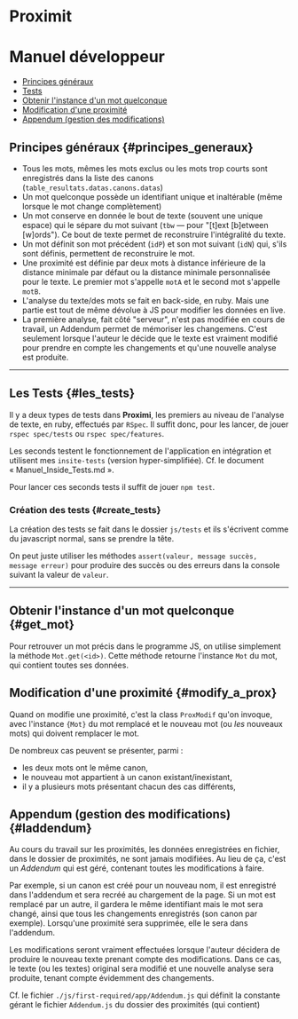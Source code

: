 # Proximit
# Manuel développeur

* [Principes généraux](#principes_generaux)
* [Tests](#les_tests)
* [Obtenir l'instance d'un mot quelconque](#get_mot)
* [Modification d'une proximité](#modify_a_prox)
* [Appendum (gestion des modifications)](#laddendum)

## Principes généraux {#principes_generaux}

* Tous les mots, mêmes les mots exclus ou les mots trop courts sont enregistrés dans la liste des canons (`table_resultats.datas.canons.datas`)
* Un mot quelconque possède un identifiant unique et inaltérable (même lorsque le mot change complètement)
* Un mot conserve en donnée le bout de texte (souvent une unique espace) qui le sépare du mot suivant (`tbw` — pour "[t]ext [b]etween [w]ords"). Ce bout de texte permet de reconstruire l'intégralité du texte.
* Un mot définit son mot précédent (`idP`) et son mot suivant (`idN`) qui, s'ils sont définis, permettent de reconstruire le mot.
* Une proximité est définie par deux mots à distance inférieure de la distance minimale par défaut ou la distance minimale personnalisée pour le texte. Le premier mot s'appelle `motA` et le second mot s'appelle `motB`.
* L'analyse du texte/des mots se fait en back-side, en ruby. Mais une partie est tout de même dévolue à JS pour modifier les données en live.
* La première analyse, fait côté "serveur", n'est pas modifiée en cours de travail, un Addendum permet de mémoriser les changemens. C'est seulement lorsque l'auteur le décide que le texte est vraiment modifié pour prendre en compte les changements et qu'une nouvelle analyse est produite.

---------------------------------------------------------------------

## Les Tests {#les_tests}

Il y a deux types de tests dans **Proximi**, les premiers au niveau de l'analyse de texte, en ruby, effectués par `RSpec`. Il suffit donc, pour les lancer, de jouer `rspec spec/tests` ou `rspec spec/features`.

Les seconds testent le fonctionnement de l'application en intégration et utilisent mes `insite-tests` (version hyper-simplifiée). Cf. le document « Manuel_Inside_Tests.md ».

Pour lancer ces seconds tests il suffit de jouer `npm test`.

### Création des tests {#create_tests}

La création des tests se fait dans le dossier `js/tests` et ils s'écrivent comme du javascript normal, sans se prendre la tête.

On peut juste utiliser les méthodes `assert(valeur, message succès, message erreur)` pour produire des succès ou des erreurs dans la console suivant la valeur de `valeur`.

---------------------------------------------------------------------

## Obtenir l'instance d'un mot quelconque {#get_mot}

Pour retrouver un mot précis dans le programme JS, on utilise simplement la méthode `Mot.get(<id>)`. Cette méthode retourne l'instance `Mot` du mot, qui contient toutes ses données.


## Modification d'une proximité {#modify_a_prox}

Quand on modifie une proximité, c'est la class `ProxModif` qu'on invoque, avec l'instance `{Mot}` du mot remplacé et le nouveau mot (ou *les* nouveaux mots) qui doivent remplacer le mot.

De nombreux cas peuvent se présenter, parmi :

* les deux mots ont le même canon,
* le nouveau mot appartient à un canon existant/inexistant,
* il y a plusieurs mots présentant chacun des cas différents,


## Appendum (gestion des modifications) {#laddendum}

Au cours du travail sur les proximités, les données enregistrées en fichier, dans le dossier de proximités, ne sont jamais modifiées. Au lieu de ça, c'est un *Addendum* qui est géré, contenant toutes les modifications à faire.

Par exemple, si un canon est créé pour un nouveau nom, il est enregistré dans l'addendum et sera recréé au chargement de la page. Si un mot est remplacé par un autre, il gardera le même identifiant mais le mot sera changé, ainsi que tous les changements enregistrés (son canon par exemple). Lorsqu'une proximité sera supprimée, elle le sera dans l'addendum.

Les modifications seront vraiment effectuées lorsque l'auteur décidera de produire le nouveau texte prenant compte des modifications. Dans ce cas, le texte (ou les textes) original sera modifié et une nouvelle analyse sera produite, tenant compte évidemment des changements.

Cf. le fichier `./js/first-required/app/Addendum.js` qui définit la constante gérant le fichier `Addendum.js` du dossier des proximités (qui contient)
